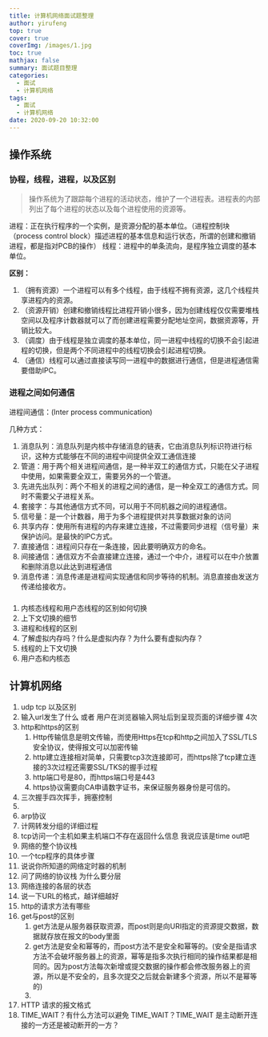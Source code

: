 ```yaml
---
title: 计算机网络面试题整理
author: yirufeng
top: true
cover: true
coverImg: /images/1.jpg
toc: true
mathjax: false
summary: 面试题目整理
categories: 
  - 面试
  - 计算机网络
tags:
  - 面试
  - 计算机网络
date: 2020-09-20 10:32:00
---
```


## 操作系统

### 协程，线程，进程，以及区别


> 操作系统为了跟踪每个进程的活动状态，维护了一个进程表。进程表的内部列出了每个进程的状态以及每个进程使用的资源等。



进程：正在执行程序的一个实例，是资源分配的基本单位。（进程控制块（process control block）描述进程的基本信息和运行状态，所谓的创建和撤销进程，都是指对PCB的操作）
线程：进程中的单条流向，是程序独立调度的基本单位。


**区别：**
1. （拥有资源）一个进程可以有多个线程，由于线程不拥有资源，这几个线程共享进程内的资源。
2. （资源开销）创建和撤销线程比进程开销小很多，因为创建线程仅仅需要堆栈空间以及程序计数器就可以了而创建进程需要分配地址空间，数据资源等，开销比较大。
3. （调度）由于线程是独立调度的基本单位，同一进程中线程的切换不会引起进程的切换，但是两个不同进程中的线程切换会引起进程切换。
4. （通信）线程可以通过直接读写同一进程中的数据进行通信，但是进程通信需要借助IPC。


### 进程之间如何通信
进程间通信：(Inter process communication)


几种方式：
1. 消息队列：消息队列是内核中存储消息的链表，它由消息队列标识符进行标识，这种方式能够在不同的进程中间提供全双工通信连接
2. 管道：用于两个相关进程间通信，是一种半双工的通信方式，只能在父子进程中使用，如果需要全双工，需要另外的一个管道。
3. 先进先出队列：两个不相关的进程之间的通信，是一种全双工的通信方式。同时不需要父子进程关系。
4. 套接字：与其他通信方式不同，可以用于不同机器之间的进程通信。
5. 信号量：是一个计数器，用于为多个进程提供对共享数据对象的访问
6. 共享内存：使用所有进程的内存来建立连接，不过需要同步进程（信号量）来保护访问。是最快的IPC方式。
7. 直接通信：进程间只存在一条连接，因此要明确双方的命名。
8. 间接通信：通信双方不会直接建立连接，通过一个中介，进程可以在中介放置和删除消息以此达到进程通信
9. 消息传递：消息传递是进程间实现通信和同步等待的机制。消息直接由发送方传递给接收方。

### 
1. 内核态线程和用户态线程的区别如何切换
2. 上下文切换的细节
3. 进程和线程的区别
4. 了解虚拟内存吗？什么是虚拟内存？为什么要有虚拟内存？
5.  线程的上下文切换
6.  用户态和内核态

## 计算机网络
1. udp tcp 以及区别
2. 输入url发生了什么 或者 用户在浏览器输入网址后到呈现页面的详细步骤  4次
3. http和https的区别
   1. Http传输信息是明文传输，而使用Https在tcp和http之间加入了SSL/TLS安全协议，使得报文可以加密传输
   2. http建立连接相对简单，只需要tcp3次连接即可，而https除了tcp建立连接的3次过程还需要SSL/TKS的握手过程
   3. http端口号是80，而https端口号是443
   4. https协议需要向CA申请数字证书，来保证服务器身份是可信的。
4. 三次握手四次挥手，拥塞控制
5. 
6. arp协议
7. 计网转发分组的详细过程
8. tcp访问一个主机如果主机端口不存在返回什么信息 我说应该是time out吧
9. 网络的整个协议栈
10. 一个tcp程序的具体步骤
11. 说说你所知道的网络定时器的机制
12. 问了网络的协议栈 为什么要分层
13. 网络连接的各层的状态
14. 说一下URL的格式，越详细越好
15. http的请求方法有哪些
16. get与post的区别
    1.  get方法是从服务器获取资源，而post则是向URI指定的资源提交数据，数据就存放在报文的body里面
    2.  get方法是安全和幂等的，而post方法不是安全和幂等的。(安全是指请求方法不会破坏服务器上的资源，幂等是指多次执行相同的操作结果都是相同的。因为post方法每次新增或提交数据的操作都会修改服务器上的资源，所以是不安全的，且多次提交之后就会新建多个资源，所以不是幂等的)
    3.  
17. HTTP 请求的报文格式
18. TIME_WAIT？有什么方法可以避免 TIME_WAIT？TIME_WAIT 是主动断开连接的一方还是被动断开的一方？